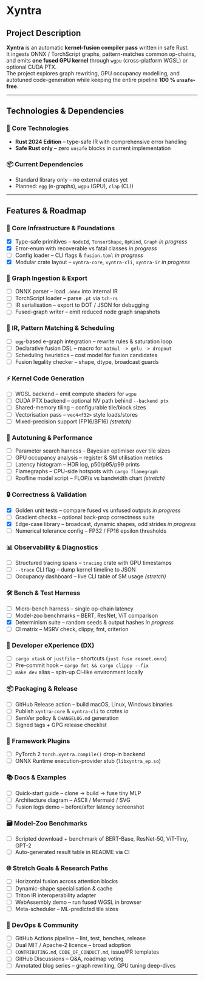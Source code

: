 # Xyntra

## Project Description  
**Xyntra** is an automatic **kernel-fusion compiler pass** written in safe Rust.  
It ingests ONNX / TorchScript graphs, pattern-matches common op-chains, and emits **one fused GPU kernel** through `wgpu` (cross-platform WGSL) or optional CUDA PTX.  
The project explores graph rewriting, GPU occupancy modelling, and autotuned code-generation while keeping the entire pipeline **100 % `unsafe`-free**.

---

## Technologies & Dependencies

### **🦀 Core Technologies**
- **Rust 2024 Edition** – type-safe IR with comprehensive error handling
- **Safe Rust only** – zero `unsafe` blocks in current implementation

### **📦 Current Dependencies**
- Standard library only – no external crates yet
- Planned: `egg` (e-graphs), `wgpu` (GPU), `clap` (CLI)

---

## Features & Roadmap

### **🔧 Core Infrastructure & Foundations**
- [x] Type-safe primitives – `NodeId`, `TensorShape`, `OpKind`, `Graph` *in progress*
- [x] Error-enum with recoverable vs fatal classes *in progress*
- [ ] Config loader – CLI flags & `fusion.toml` *in progress*
- [x] Modular crate layout – `xyntra-core`, `xyntra-cli`, `xyntra-ir` *in progress*

### **📡 Graph Ingestion & Export**
- [ ] ONNX parser – load `.onnx` into internal IR  
- [ ] TorchScript loader – parse `.pt` via `tch-rs`
- [ ] IR serialisation – export to DOT / JSON for debugging  
- [ ] Fused-graph writer – emit reduced node graph snapshots

### **🧩 IR, Pattern Matching & Scheduling**
- [ ] `egg`-based e-graph integration – rewrite rules & saturation loop  
- [ ] Declarative fusion DSL – macro for `matmul -> gelu -> dropout`
- [ ] Scheduling heuristics – cost model for fusion candidates  
- [ ] Fusion legality checker – shape, dtype, broadcast guards

### **⚡ Kernel Code Generation**
- [ ] WGSL backend – emit compute shaders for `wgpu`  
- [ ] CUDA PTX backend – optional NV path behind `--backend ptx`
- [ ] Shared-memory tiling – configurable tile/block sizes  
- [ ] Vectorisation pass – `vec4<f32>` style loads/stores  
- [ ] Mixed-precision support (FP16/BF16) _(stretch)_

### **🚀 Autotuning & Performance**
- [ ] Parameter search harness – Bayesian optimiser over tile sizes  
- [ ] GPU occupancy analysis – register & SM utilisation metrics  
- [ ] Latency histogram – HDR log, p50/p95/p99 prints  
- [ ] Flamegraphs – CPU-side hotspots with `cargo flamegraph`
- [ ] Roofline model script – FLOP/s vs bandwidth chart _(stretch)_

### **🔒 Correctness & Validation**
- [x] Golden unit tests – compare fused vs unfused outputs *in progress*
- [ ] Gradient checks – optional back-prop correctness suite  
- [x] Edge-case library – broadcast, dynamic shapes, odd strides *in progress*
- [ ] Numerical tolerance config – FP32 / FP16 epsilon thresholds

### **📊 Observability & Diagnostics**
- [ ] Structured tracing spans – `tracing` crate with GPU timestamps  
- [ ] `--trace` CLI flag – dump kernel timeline to JSON  
- [ ] Occupancy dashboard – live CLI table of SM usage _(stretch)_

### **🛠️ Bench & Test Harness**
- [ ] Micro-bench harness – single op-chain latency  
- [ ] Model-zoo benchmarks – BERT, ResNet, ViT comparison  
- [x] Determinism suite – random seeds & output hashes *in progress*
- [ ] CI matrix – MSRV check, clippy, fmt, criterion

### **🧰 Developer eXperience (DX)**
- [ ] `cargo xtask` or `justfile` – shortcuts (`just fuse resnet.onnx`)  
- [ ] Pre-commit hook – `cargo fmt && cargo clippy --fix`  
- [ ] `make dev` alias – spin-up CI-like environment locally

### **📦 Packaging & Release**
- [ ] GitHub Release action – build macOS, Linux, Windows binaries  
- [ ] Publish `xyntra-core` & `xyntra-cli` to *crates.io*  
- [ ] SemVer policy & `CHANGELOG.md` generation  
- [ ] Signed tags + GPG release checklist

### **🔗 Framework Plugins**
- [ ] PyTorch 2 `torch.xyntra.compile()` drop-in backend  
- [ ] ONNX Runtime execution-provider stub (`libxyntra_ep.so`)

### **📚 Docs & Examples**
- [ ] Quick-start guide – clone → build → fuse tiny MLP  
- [ ] Architecture diagram – ASCII / Mermaid / SVG  
- [ ] Fusion logs demo – before/after latency screenshot

### **🗃️ Model-Zoo Benchmarks**
- [ ] Scripted download + benchmark of BERT-Base, ResNet-50, ViT-Tiny, GPT-2  
- [ ] Auto-generated result table in README via CI

### **🌐 Stretch Goals & Research Paths**
- [ ] Horizontal fusion across attention blocks  
- [ ] Dynamic-shape specialisation & cache  
- [ ] Triton IR interoperability adapter  
- [ ] WebAssembly demo – run fused WGSL in browser  
- [ ] Meta-scheduler – ML-predicted tile sizes

### **🤝 DevOps & Community**
- [ ] GitHub Actions pipeline – lint, test, benches, release  
- [ ] Dual MIT / Apache-2 licence – broad adoption  
- [ ] `CONTRIBUTING.md`, `CODE_OF_CONDUCT.md`, issue/PR templates  
- [ ] GitHub Discussions – Q&A, roadmap voting  
- [ ] Annotated blog series – graph rewriting, GPU tuning deep-dives

---
